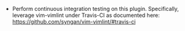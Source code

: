 * Perform continuous integration testing on this plugin. Specifically, leverage
  vim-vimlint under Travis-CI as documented here:
  https://github.com/syngan/vim-vimlint/#travis-ci
